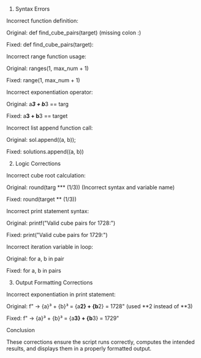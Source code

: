 1. Syntax Errors

Incorrect function definition:

Original: def find_cube_pairs(target) (missing colon :)

Fixed: def find_cube_pairs(target):

Incorrect range function usage:

Original: ranges(1, max_num + 1)

Fixed: range(1, max_num + 1)

Incorrect exponentiation operator:

Original: a***3 + b***3 == targ

Fixed: a**3 + b**3 == target

Incorrect list append function call:

Original: sol.append((a, b));

Fixed: solutions.append((a, b))

2. Logic Corrections

Incorrect cube root calculation:

Original: round(targ *** (1/3)) (Incorrect syntax and variable name)

Fixed: round(target ** (1/3))

Incorrect print statement syntax:

Original: printf("Valid cube pairs for 1728:")

Fixed: print("Valid cube pairs for 1729:")

Incorrect iteration variable in loop:

Original: for a, b in pair

Fixed: for a, b in pairs

3. Output Formatting Corrections

Incorrect exponentiation in print statement:

Original: f" → {a}³ + {b}³ = {a**2} + {b**2} = 1728" (used **2 instead of **3)

Fixed: f" → {a}³ + {b}³ = {a**3} + {b**3} = 1729"

Conclusion

These corrections ensure the script runs correctly, computes the intended results, and displays them in a properly formatted output.

